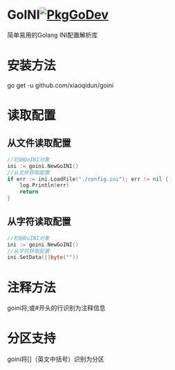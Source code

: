 # GoINI[![PkgGoDev](https://pkg.go.dev/badge/xiaoqidun/goini)](https://pkg.go.dev/xiaoqidun/goini)
简单易用的Golang INI配置解析库
# 安装方法
go get -u github.com/xiaoqidun/goini
# 读取配置
## 从文件读取配置
```go
//初始GoINI对象
ini := goini.NewGoINI()
//从文件获取配置
if err := ini.LoadFile("./config.ini"); err != nil {
	log.Println(err)
	return
}
```
## 从字符读取配置
```go
//初始GoINI对象
ini := goini.NewGoINI()
//从字符获取配置
ini.SetData([]byte(""))
```
# 注释方法
goini将;或#开头的行识别为注释信息
# 分区支持
goini将[]（英文中括号）识别为分区
